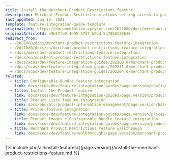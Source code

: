 ```yaml
---
title: Install the Merchant Product Restrictions feature
description: Merchant Product Restrictions allows setting access to particular products. This guide describes the process of integrating the feature into a project.
last_updated: Jun 16, 2021
template: feature-integration-guide-template
originalLink: https://documentation.spryker.com/2021080/docs/merchant-product-restrictions-feature-integration
originalArticleId: e9b57fe0-4e95-4757-b9bd-5a7850138616
redirect_from:
  - /2021080/docs/merchant-product-restrictions-feature-integration
  - /2021080/docs/en/merchant-product-restrictions-feature-integration
  - /docs/merchant-product-restrictions-feature-integration
  - /docs/en/merchant-product-restrictions-feature-integration
  - /docs/scos/dev/feature-integration-guides/202200.0/merchant-product-restrictions-feature-integration.html
  - /docs/scos/dev/feature-integration-guides/202311.0/merchant-product-restrictions-feature-integration.html
  - /docs/scos/dev/feature-integration-guides/202204.0/merchant-product-restrictions-feature-integration.html
related:
  - title: Configurable Bundle feature integration
    link: docs/scos/dev/feature-integration-guides/page.version/configurable-bundle-feature-integration.html
  - title: Install the Product feature
    link: docs/scos/dev/feature-integration-guides/page.version/product-feature-integration.html
  - title: Product Lists feature integration
    link: docs/pbc/all/product-information-management/page.version/base-shop/install-and-upgrade/install-features/install-the-product-lists-feature.html
  - title: Prices feature integration
    link: docs/scos/dev/feature-integration-guides/page.version/prices-feature-integration.html
  - title: Product Images + Configurable Bundle feature integration
    link: docs/scos/dev/feature-integration-guides/page.version/product-images-configurable-bundle-feature-integration.html
  - title: Merchant Product Restrictions feature walkthrough
    link: docs/scos/dev/feature-walkthroughs/page.version/merchant-product-restrictions-feature-walkthrough/merchant-product-restrictions-feature-walkthrough.html
---
```


{% include pbc/all/install-features/{{page.version}}/install-the-merchant-product-restrictions-feature.md %} <!-- To edit, see /_includes/pbc/all/install-features/202204.0/install-the-merchant-product-restrictions-feature.md -->
